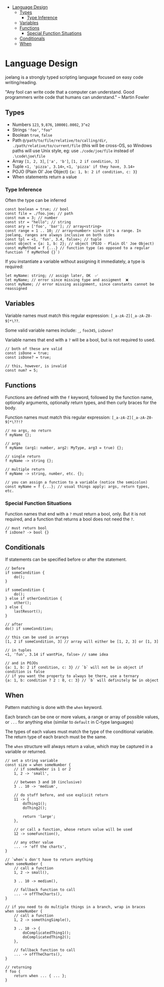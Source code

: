 - [Language Design](#language-design)
	- [Types](#types)
		- [Type Inference](#type-inference)
	- [Variables](#variables)
	- [Functions](#functions)
		- [Special Function Situations](#special-function-situations)
	- [Conditionals](#conditionals)
	- [When](#when)

# Language Design

joelang is a strongly typed scripting language focused on easy code writing/reading.

"Any fool can write code that a computer can understand. Good programmers write code that humans can understand." – Martin Fowler

## Types

- Numbers `123`, `9,876`, `100001.0002`, `3^e2`
- Strings `'foo'`, `"foo"`
- Boolean `true`, `false`
- Path `@/path/to/file/relative/to/calling/dir`, `./path/relative/to/current/file` (this will be cross-OS, so Windows paths will use Unix style, eg: use `./code/joe/file` instead of `.\code\joe\file`
- Array `[1, 2, 3]`, `['a', 'b']`, `[1, 2 if condition, 3]`
- Tuple `<1, 'pizza', 3.14>`, `<1, 'pizza' if they have, 3.14>`
- POJO (Plain Ol' Joe Object) `{a: 1, b: 2 if condition, c: 3}`
- When statements return a value

### Type Inference

Often the type can be inferred

```joelang
const boolean = true; // bool
const file = ./foo.joe; // path
const num = 3; // number
const str = "hello"; // string
const ary = ['foo', 'bar']; // array<string>
const range = 1 .. 10; // array<number> since it's a range. In joelang, ranges are always inclusive on both sides
const tpl = <1, 'fun', 3.4, false>; // tuple
const object = {a: 1, b: 2}; // object (POJO - Plain Ol' Joe Object)
const myMethod = f {...} // function type (as opposed to a regular function `f myMethod {}`)
```

If you instantiate a variable without assigning it immediately, a type is required:

```joelang
let myName: string; // assign later, OK  ✅
let myName; // error since missing type and assigment  ❌
const myName; // error missing assignment, since constants cannot be reassigned
```

## Variables

Variable names must match this regular expression: `[_a-zA-Z][_a-zA-Z0-9]*\??`.

Some valid variable names include:
`_`, `foo345`, `isDone?`

Variable names that end with a `?` will be a bool, but is not required to used.

```joelang
// both of these are valid
const isDone = true;
const isDone? = true;

// this, however, is invalid
const num? = 5;
```

## Functions

Functions are defined with the `f` keyword, followed by the function name, optionally arguments, optionally return types, and then curly braces for the body.

Function names must match this regular expression: `[_a-zA-Z][_a-zA-Z0-9]*\??!?`

```joelang
// no args, no return
f myName {};

// args
f myName (arg1: number, arg2: MyType, arg3 = true) {};

// single return
f myName -> string {};

// multiple return
f myName -> string, number, etc. {};

// you can assign a function to a variable (notice the semicolon)
const myName = f {...}; // usual things apply: args, return types, etc.
```

### Special Function Situations

Function names that end with a `?` must return a bool, only. But it is not required, and a function that returns a bool does not need the `?`.

```joelang
// must return bool
f isDone? -> bool {}
```

## Conditionals

If statements can be specified before or after the statement.

```joelang
// before
if someCondition {
	do();
}

if someCondition {
	do();
} else if otherCondition {
	other();
} else {
	lastResort();
}

// after
do() if someCondition;

// this can be used in arrays
[1, 2 if someCondition, 3] // array will either be [1, 2, 3] or [1, 3]

// in tuples
<1, 'fun', 3.14 if wantPie, false> // same idea

// and in POJOs
{a: 1, b: 2 if condition, c: 3} // `b` will not be in object if condition is false
// if you want the property to always be there, use a ternary
{a: 1, b: condition ? 2 : 0, c: 3} // `b` will definitely be in object
```

## When

Pattern matching is done with the `when` keyword.

Each branch can be one or more values, a range or array of possible values, or `...` for anything else (similar to `default` in C-type languages)

The types of each values must match the type of the conditional variable.
The return type of each branch must be the same.

The `when` structure will always return a value, which may be captured in a variable or returned.

```joelang
// set a string variable
const size = when someNumber {
	// if someNumber is 1 or 2
	1, 2 -> 'small',

	// between 3 and 10 (inclusive)
	3 .. 10 -> 'medium',

	// do stuff before, and use explicit return
	11 -> {
		doThing1();
		doThing2();

		return 'large';
	},

	// or call a function, whose return value will be used
	12 -> someFunction(),

	// any other value
	... -> 'off the charts',
}

// `when`s don't have to return anything
when someNumber {
	// call a function
	1, 2 -> small(),

	3 .. 10 -> medium(),

	// fallback function to call
	... -> offTheCharts(),
}

// if you need to do multiple things in a branch, wrap in braces
when someNumber {
	// call a function
	1, 2 -> somethingSimple(),

	3 .. 10 -> {
		doComplicatedThing1();
		doComplicatedThing2();
	},

	// fallback function to call
	... -> offTheCharts(),
}

// returning
f foo {
	return when ... { ... };
}
```
